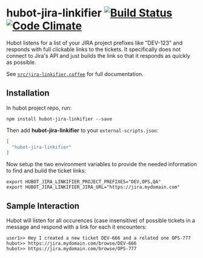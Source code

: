# hubot-jira-linkifier [![Build Status](https://travis-ci.org/xkickflip/hubot-jira-linkifier.svg?branch=master)](https://travis-ci.org/xkickflip/hubot-jira-linkifier) [![Code Climate](https://codeclimate.com/github/xkickflip/hubot-jira-linkifier/badges/gpa.svg)](https://codeclimate.com/github/xkickflip/hubot-jira-linkifier)

Hubot listens for a list of your JIRA project prefixes like "DEV-123" and responds with full clickable links to the tickets. It specifically does not connect to Jira's API and just builds the link so that it responds as quickly as possible.

See [`src/jira-linkifier.coffee`](src/jira-linkifier.coffee) for full documentation.

## Installation

In hubot project repo, run:

`npm install hubot-jira-linkifier --save`

Then add **hubot-jira-linkifier** to your `external-scripts.json`:

```json
[
  "hubot-jira-linkifier"
]
```

Now setup the two environment variables to provide the needed information to find and build the ticket links:

```
export HUBOT_JIRA_LINKIFIER_PROJECT_PREFIXES="DEV,OPS,QA"
export HUBOT_JIRA_LINKIFIER_JIRA_URL="https://jira.mydomain.com"
```

## Sample Interaction
Hubot will listen for all occurences (case insensitive) of possible tickets in a message and respond with a link for each it encounters:

```
user1>> Hey I created a new ticket DEV-666 and a related one OPS-777
hubot>> https://jira.mydomain.com/browse/DEV-666
hubot>> https://jira.mydomain.com/browse/OPS-777
```
